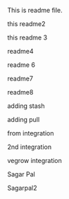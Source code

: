 This is readme file.

this readme2

this readme 3

readme4

readme 6

readme7

readme8

adding stash

adding pull

from integration

2nd integration

vegrow integration

Sagar Pal

Sagarpal2
